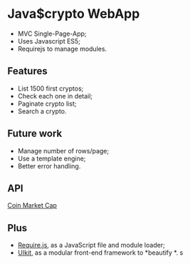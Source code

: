 # Java$crypto WebApp

* MVC Single-Page-App;
* Uses Javascript ES5;
* Requirejs to manage modules.

## Features

* List 1500 first cryptos;
* Check each one in detail;
* Paginate crypto list;
* Search a crypto.

## Future work

* Manage number of rows/page;
* Use a template engine;
* Better error handling.

## API
[Coin Market Cap](https://coinmarketcap.com/api/)

## Plus
* [Require.js](http://requirejs.org), as a JavaScript file and module loader;
* [UIkit](https://getuikit.com), as a modular front-end framework to *beautify *.
s